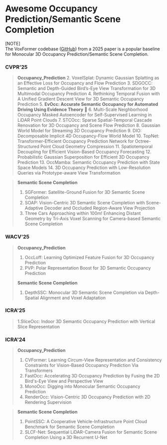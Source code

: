 # Awesome Occupancy Prediction/Semantic Scene Completion
[NOTE]  
The VoxFormer codebase ([GitHub](https://github.com/NVlabs/VoxFormer)) from a 2025 paper is a popular baseline for Monocular 3D Occupancy Prediction/Semantic Scene Completion.

### CVPR'25
> **Occupancy_Prediction**
> 2. VoxelSplat: Dynamic Gaussian Splatting as an Effective Loss for Occupancy and Flow Prediction
> 3. SDGOCC: Semantic and Depth-Guided Bird’s-Eye View Transformation for 3D Multimodal Occupancy Prediction
> 4. Rethinking Temporal Fusion with A Unified Gradient Descent View for 3D Semantic Occupancy Prediction
> 5. **EvOcc: Accurate Semantic Occupancy for Automated Driving Using Evidence Theory** 🌹
> 6. Multi-Scale Neighborhood Occupancy Masked Autoencoder for Self-Supervised Learning in LiDAR Point Clouds
> 7. STCOcc: Sparse Spatial-Temporal Cascade Renovation for 3D Occupancy and Scene Flow Prediction
> 8. Gaussian World Model for Streaming 3D Occupancy Prediction
> 9. DIO: Decomposable Implicit 4D Occupancy-Flow World Model
> 10. TopNet: Transformer-Efficient Occupancy Prediction Network for Octree-Structured Point Cloud Geometry Compression
> 11. Spatiotemporal Decoupling for Efficient Vision-Based Occupancy Forecasting
> 12. Probabilistic Gaussian Superposition for Efficient 3D Occupancy Prediction
> 13. OccMamba: Semantic Occupancy Prediction with State Space Models
> 14. 3D Occupancy Prediction with Low-Resolution Queries via Prototype-aware View Transformation

> **Semantic Scene Completion**
> 1. SGFormer: Satellite-Ground Fusion for 3D Semantic Scene Completion
> 2. SOAP: Vision-Centric 3D Semantic Scene Completion with Scene-Adaptive Decoder and Occluded Region-Aware View Projection
> 3. Three Cars Approaching within 100m! Enhancing Distant Geometry by Tri-Axis Voxel Scanning for Camera-based Semantic Scene Completion


### WACV'25
> **Occupancy_Prediction**
> 1. OccLoff: Learning Optimized Feature Fusion for 3D Occupancy Prediction
> 2. PVP: Polar Representation Boost for 3D Semantic Occupancy Prediction
>    
> **Semantic Scene Completion**
> 1. DepthSSC: Monocular 3D Semantic Scene Completion via Depth-Spatial Alignment and Voxel Adaptation



### ICRA'25
> 1.SliceOcc: Indoor 3D Semantic Occupancy Prediction with Vertical Slice Representation
### ICRA'24
> **Occupancy_Prediction**
> 1. CVFormer: Learning Circum-View Representation and Consistency Constraints for Vision-Based Occupancy Prediction Via Transformers
> 2. FastOcc: Accelerating 3D Occupancy Prediction by Fusing the 2D Bird's-Eye View and Perspective View
> 3. MonoOcc: Digging into Monocular Semantic Occupancy Prediction
> 4. RenderOcc: Vision-Centric 3D Occupancy Prediction with 2D Rendering Supervision

> **Semantic Scene Completion**
> 1. PointSSC: A Cooperative Vehicle-Infrastructure Point Cloud Benchmark for Semantic Scene Completion
> 2. SLCF-Net: Sequential LiDAR-Camera Fusion for Semantic Scene Completion Using a 3D Recurrent U-Net
